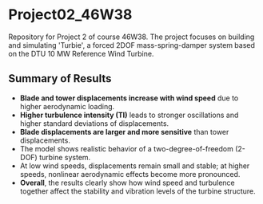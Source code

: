 # Project02_46W38
Repository for Project 2 of course 46W38. The project focuses on building and simulating 'Turbie', a forced 2DOF mass-spring-damper system based on the DTU 10 MW Reference Wind Turbine.

## Summary of Results

- **Blade and tower displacements increase with wind speed** due to higher aerodynamic loading.  
- **Higher turbulence intensity (TI)** leads to stronger oscillations and higher standard deviations of displacements.  
- **Blade displacements are larger and more sensitive** than tower displacements.  
- The model shows realistic behavior of a two-degree-of-freedom (2-DOF) turbine system.  
- At low wind speeds, displacements remain small and stable; at higher speeds, nonlinear aerodynamic effects become more pronounced.  
- **Overall**, the results clearly show how wind speed and turbulence together affect the stability and vibration levels of the turbine structure.
